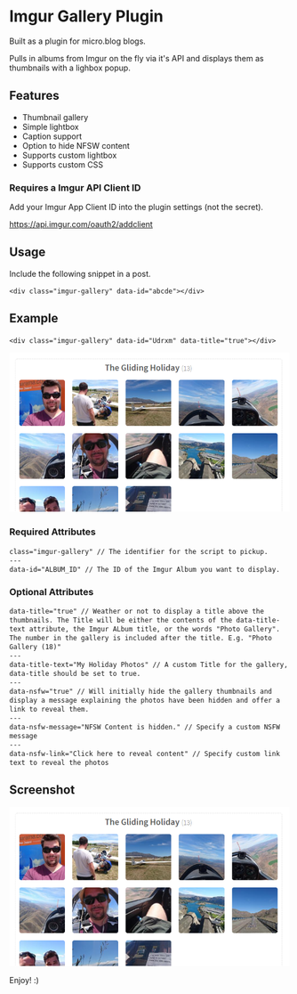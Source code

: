 # Imgur Gallery Plugin

Built as a plugin for micro.blog blogs.

Pulls in albums from Imgur on the fly via it's API and displays them as thumbnails with a lighbox popup.  

## Features

- Thumbnail gallery
- Simple lightbox
- Caption support
- Option to hide NFSW content
- Supports custom lightbox
- Supports custom CSS

### Requires a Imgur API Client ID
Add your Imgur App Client ID into the plugin settings (not the secret).

https://api.imgur.com/oauth2/addclient

## Usage

Include the following snippet in a post.  
```
<div class="imgur-gallery" data-id="abcde"></div>
```

## Example

`<div class="imgur-gallery" data-id="Udrxm" data-title="true"></div>`  

<img src="./screenshot.png" alt="Screenshot of Gallery" />


### Required Attributes

```
class="imgur-gallery" // The identifier for the script to pickup.
---
data-id="ALBUM_ID" // The ID of the Imgur Album you want to display.
```

### Optional Attributes

```
data-title="true" // Weather or not to display a title above the thumbnails. The Title will be either the contents of the data-title-text attribute, the Imgur ALbum title, or the words "Photo Gallery". The number in the gallery is included after the title. E.g. "Photo Gallery (18)"
---
data-title-text="My Holiday Photos" // A custom Title for the gallery, data-title should be set to true.
---
data-nsfw="true" // Will initially hide the gallery thumbnails and display a message explaining the photos have been hidden and offer a link to reveal them.
---
data-nsfw-message="NFSW Content is hidden." // Specify a custom NSFW message
---
data-nsfw-link="Click here to reveal content" // Specify custom link text to reveal the photos
```

## Screenshot

<img src="./screenshot.png" alt="Screenshot of Gallery" />

Enjoy! :)